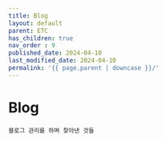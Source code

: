 ```yaml
---
title: Blog
layout: default
parent: ETC
has_children: true
nav_order : 9
published_date: 2024-04-10
last_modified_date: 2024-04-10
permalink: '{{ page.parent | downcase }}/'
---
```


# Blog

`블로그 관리를 하며 찾아낸 것들`
